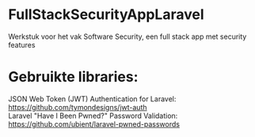 # FullStackSecurityAppLaravel
Werkstuk voor het vak Software Security, een full stack app met security features


# Gebruikte libraries:

JSON Web Token (JWT) Authentication for Laravel: https://github.com/tymondesigns/jwt-auth \
Laravel "Have I Been Pwned?" Password Validation: https://github.com/ubient/laravel-pwned-passwords
